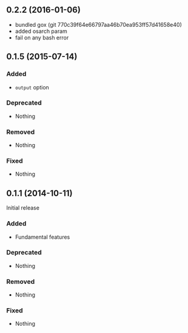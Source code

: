 ## 0.2.2 (2016-01-06)

- bundled gox (git 770c39f64e66797aa46b70ea953ff57d41658e40)
- added osarch param
- fail on any bash error

## 0.1.5 (2015-07-14)

### Added

- `output` option

### Deprecated

- Nothing

### Removed

- Nothing

### Fixed

- Nothing



## 0.1.1 (2014-10-11)

Initial release

### Added

- Fundamental features

### Deprecated

- Nothing

### Removed

- Nothing

### Fixed

- Nothing


